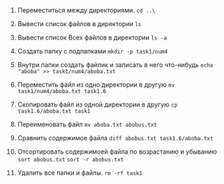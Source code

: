 1. Переместиться между директориями.
`cd ..\`

2. Вывести список файлов в директории
`ls`

3. Вывести список Всех файлов в директории
`ls -a`

4. Создать папку с подпапками
`mkdir -p task1/num4`

5. Внутри папки создать файлик и записать в него что-нибудь
`echo "aboba" >> task1/num4/aboba.txt`

6. Переместить файл из одно директории в другую
`mv task1/num4/aboba.txt task1.6`

7. Скопировать файл из одной директории в другую
`cp task1.6/aboba.txt task1`

8. Переименовать файл
`mv aboba.txt abobus.txt`

9. Сравнить содержимое файла
`diff abobus.txt task1.6/aboba.txt`

10. Отсортировать содержимоей файла по возрастанию и убыванию
`sort abobus.txt`
`sort -r abobus.txt`

11. Удалить все папки и файлы.
`rm -rf task1`
